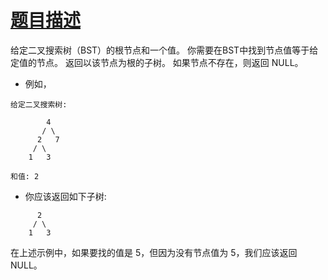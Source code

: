 # [题目描述](https://leetcode-cn.com/problems/search-in-a-binary-search-tree/)
给定二叉搜索树（BST）的根节点和一个值。 你需要在BST中找到节点值等于给定值的节点。 返回以该节点为根的子树。 如果节点不存在，则返回 NULL。

- 例如，
```text
给定二叉搜索树:

        4
       / \
      2   7
     / \
    1   3

和值: 2
```
- 你应该返回如下子树:
```text
      2     
     / \   
    1   3
```
在上述示例中，如果要找的值是 5，但因为没有节点值为 5，我们应该返回 NULL。
